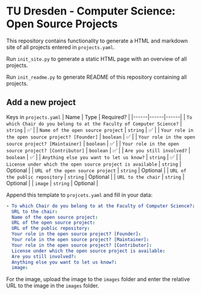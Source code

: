 # TU Dresden - Computer Science: Open Source Projects

This repository contains functionality to generate a HTML and markdown site of all projects entered in `projects.yaml`.

Run `init_site.py` to generate a static HTML page with an overview of all projects.

Run `init_readme.py` to generate README of this repository containing all projects.

## Add a new project

Keys in `projects.yaml`
| Name | Type | Required? |
|------|------|------|
| `To which Chair do you belong to at the Faculty of Computer Science?` | `string` | ✅ |
| `Name of the open source project` | `string` | ✅ |
| `Your role in the open source project? [Founder]` | `boolean` | ✅ |
| `Your role in the open source project? [Maintainer]` | `boolean` | ✅ |
| `Your role in the open source project? [Contributor]` | `boolean` | ✅ |
| `Are you still involved?` | `boolean` | ✅ |
| `Anything else you want to let us know?` | `string` | ✅ |
| `License under which the open source project is available` | `string` | Optional |
| `URL of the open source project` | `string` | Optional |
| `URL of the public repository` | `string` | Optional |
| `URL to the chair` | `string` | Optional |
| `image` | `string` | Optional |

Append this template to `projcets.yaml` and fill in your data:
```yaml
- To which Chair do you belong to at the Faculty of Computer Science?:  
  URL to the chair: 
  Name of the open source project: 
  URL of the open source project: 
  URL of the public repository: 
  Your role in the open source project? [Founder]: 
  Your role in the open source project? [Maintainer]: 
  Your role in the open source project? [Contributor]: 
  License under which the open source project is available: 
  Are you still involved?: 
  Anything else you want to let us know?: 
  image: 
```

For the image, upload the image to the `images` folder and enter the relative URL to the image in the `images` folder.

